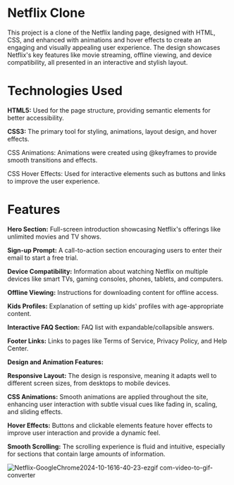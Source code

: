 # Netflix Clone

This project is a clone of the Netflix landing page, designed with HTML, CSS, and enhanced with animations and hover effects to create an engaging and visually appealing user experience. The design showcases Netflix's key features like movie streaming, offline viewing, and device compatibility, all presented in an interactive and stylish layout.

# Technologies Used

**HTML5:** Used for the page structure, providing semantic elements for better accessibility.

**CSS3:** The primary tool for styling, animations, layout design, and hover effects.

CSS Animations: Animations were created using @keyframes to provide smooth transitions and effects.

CSS Hover Effects: Used for interactive elements such as buttons and links to improve the user experience.

# Features

**Hero Section:** Full-screen introduction showcasing Netflix's offerings like unlimited movies and TV shows.

**Sign-up Prompt:** A call-to-action section encouraging users to enter their email to start a free trial.

**Device Compatibility:** Information about watching Netflix on multiple devices like smart TVs, gaming consoles, phones, tablets, and computers.

**Offline Viewing:** Instructions for downloading content for offline access.

**Kids Profiles:** Explanation of setting up kids' profiles with age-appropriate content.

**Interactive FAQ Section:** FAQ list with expandable/collapsible answers.

**Footer Links:** Links to pages like Terms of Service, Privacy Policy, and Help Center.

**Design and Animation Features:**

**Responsive Layout:** The design is responsive, meaning it adapts well to different screen sizes, from desktops to mobile devices.

**CSS Animations:** Smooth animations are applied throughout the site, enhancing user interaction with subtle visual cues like fading in, scaling, and sliding effects.

**Hover Effects:** Buttons and clickable elements feature hover effects to improve user interaction and provide a dynamic feel.

**Smooth Scrolling:** The scrolling experience is fluid and intuitive, especially for sections that contain large amounts of information.

![Netflix-GoogleChrome2024-10-1616-40-23-ezgif com-video-to-gif-converter](https://github.com/user-attachments/assets/9d94e956-878b-469b-a91c-5701988ca5b4)
